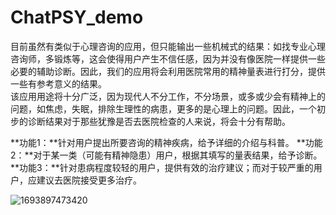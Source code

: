 # **ChatPSY_demo**
目前虽然有类似于心理咨询的应用，但只能输出一些机械式的结果：如找专业心理咨询师，多锻炼等，这会使得用户产生不信任感，因为并没有像医院一样提供一些必要的辅助诊断。因此，我们的应用将会利用医院常用的精神量表进行打分，提供一些有参考意义的结果。<br />
该应用用途将十分广泛，因为现代人不分工作，不分场景，或多或少会有精神上的问题，如焦虑，失眠，排除生理性的病患，更多的是心理上的问题。因此，一个初步的诊断结果对于那些犹豫是否去医院检查的人来说，将会十分有帮助。<br />

**功能1：**针对用户提出所要咨询的精神疾病，给予详细的介绍与科普。
**功能2：**对于某一类（可能有精神隐患）用户，根据其填写的量表结果，给予诊断。
**功能3：**针对患病程度较轻的用户，提供有效的治疗建议；而对于较严重的用户，应建议去医院接受更多治疗。





![1693897473420](https://github.com/ggg1160195735/ChatPSY_demo/assets/144097755/e543963c-e954-49e0-b98d-8c4c3c017ead)
